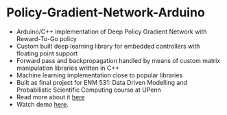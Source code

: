 # Policy-Gradient-Network-Arduino

- Arduino/C++ implementation of Deep Policy Gradient Network with Reward-To-Go policy
- Custom built deep learning library for embedded controllers with floating point support
- Forward pass and backpropagation handled by means of custom matrix manipulation libraries written in C++
- Machine learning implementation close to popular libraries
- Built as final project for ENM 531: Data Driven Modelling and Probabilistic Scientific Computing course at UPenn
- Read more about it [here](https://www.hackster.io/aslamahrahiman/deep-reinforcement-learning-on-esp32-843928)
- Watch demo [here](https://www.youtube.com/watch?v=d7NcoepWlyU&feature=youtu.be).
